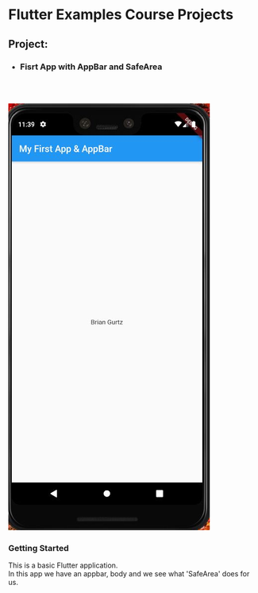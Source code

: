 # Flutter Examples Course Projects

## Project:
- ### Fisrt App with AppBar and SafeArea
<br/>
<br/>

![alt text](https://github.com/bgurtz/flutter-examples-course-projects/blob/First_App_with_Appbar_/Section_Images/first_app.JPG)


### Getting Started

This is a basic Flutter application.
<br/>
In this app we have an appbar, body and we see what 'SafeArea' does for us.

